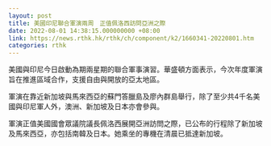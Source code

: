 ```yaml
---
layout: post
title: 美國印尼聯合軍演兩周　正值佩洛西訪問亞洲之際
date: 2022-08-01 14:38:15.000000000 +08:00
link: https://news.rthk.hk/rthk/ch/component/k2/1660341-20220801.htm
categories: rthk
---
```


美國與印尼今日啟動為期兩星期的聯合軍事演習。華盛頓方面表示，今次年度軍演旨在推進區域合作，支援自由與開放的亞太地區。

軍演在靠近新加坡與馬來西亞的蘇門答臘島及廖內群島舉行，除了至少共4千名美國與印尼軍人外，澳洲、新加坡及日本亦會參與。

軍演正值美國國會眾議院議長佩洛西展開亞洲訪問之際，已公布的行程除了新加坡及馬來西亞，亦包括南韓及日本。她乘坐的專機在清晨已抵達新加坡。
